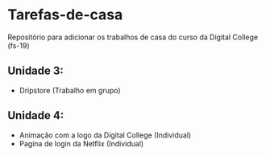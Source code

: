 # Tarefas-de-casa
Repositório para adicionar os trabalhos de casa do curso da Digital College (fs-19)

## Unidade 3:
- Dripstore (Trabalho em grupo)

## Unidade 4:
- Animação com a logo da Digital College (Individual)
- Pagina de login da Netflix (Individual)
